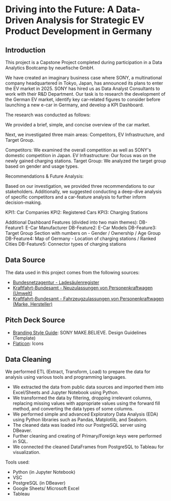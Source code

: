# Driving into the Future: A Data-Driven Analysis for Strategic EV Product Development in Germany

## Introduction

This project is a Capstone Project completed during participation in a Data Analytics Bootcamp by neuefische GmbH.

We have created an imaginary business case where SONY, a multinational company headquartered in Tokyo, Japan, has announced its plans to enter the EV market in 2025. SONY has hired us as Data Analyst Consultants to work with their R&D Department. Our task is to research the development of the German EV market, identify key car-related figures to consider before launching a new e-car in Germany, and develop a KPI Dashboard.

The research was conducted as follows:

We provided a brief, simple, and concise overview of the car market.

Next, we investigated three main areas: Competitors, EV Infrastructure, and Target Group.

Competitors: We examined the overall competition as well as SONY's domestic competition in Japan.
EV Infrastructure: Our focus was on the newly gained charging stations.
Target Group: We analyzed the target group based on gender and usage types.

Recommendations & Future Analysis:

Based on our investigation, we provided three recommendations to our stakeholders. Additionally, we suggested conducting a deep-dive analysis of specific competitors and a car-feature analysis to further inform decision-making.

KPI1: Car Companies
KPI2: Registered Cars
KPI3: Charging Stations

Additional Dashboard Features (divided into two main themes):
DB-Feature1: E-Car Manufacturer
DB-Feature2: E-Car Models
DB-Feature3: Target Group Section with numbers on - Gender / Ownership / Age Group
DB-Feature4: Map of Germany - Location of charging stations / Ranked Cities
DB-Feature5: Connector types of charging stations

## Data Source

The data used in this project comes from the following sources:

- [Bundesnetzagentur - Ladesäulenregister](https://www.bundesnetzagentur.de/DE/Fachthemen/ElektrizitaetundGas/E-Mobilitaet/Ladesaeulenkarte/start.html)
- [Kraftfahrt-Bundesamt - Neuzulassungen von Personenkraftwagen (Umwelt)](https://www.kba.de/DE/Statistik/Fahrzeuge/Neuzulassungen/Umwelt/n_umwelt_node.html)
- [Kraftfahrt-Bundesamt - Fahrzeugzulassungen von Personenkraftwagen (Marke, Hersteller)](https://www.kba.de/DE/Statistik/Produktkatalog/produkte/Fahrzeuge/fz6_b_uebersicht.html)

## Pitch Deck Source

- [Branding Style Guide](https://brandingstyleguides.com/guide/sony-make-believe/): SONY MAKE.BELIEVE. Design Guidelines (Template)
- [Flaticon](https://www.flaticon.com/): Icons

## Data Cleaning

We performed ETL (Extract, Transform, Load) to prepare the data for analysis using various tools and programming languages.

- We extracted the data from public data sources and imported them into Excel/Sheets and Jupyter Notebook using Python.
- We transformed the data by filtering, dropping irrelevant columns, replacing missing values with appropriate values using the forward fill method, and converting the data types of some columns.
- We performed simple and advanced Exploratory Data Analysis (EDA) using Python libraries such as Pandas, Matplotlib, and Seaborn.
- The cleaned data was loaded into our PostgreSQL server using DBeaver.
- Further cleaning and creating of Primary/Foreign keys were performed in SQL.
- We connected the cleaned DataFrames from PostgreSQL to Tableau for visualization.

Tools used:
- Python (in Jupyter Notebook)
- VSC
- PostgreSQL (in DBeaver)
- Google Sheets/ Microsoft Excel
- Tableau

